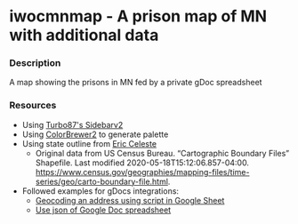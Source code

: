 # iwocmnmap - A prison map of MN with additional data
### Description
A map showing the prisons in MN fed by a private gDoc spreadsheet

### Resources
- Using [Turbo87's Sidebarv2](https://github.com/Turbo87/sidebar-v2)
- Using [ColorBrewer2](https://colorbrewer2.org/) to generate palette
- Using state outline from [Eric Celeste](https://eric.clst.org/tech/usgeojson/)
    - Original data from US Census Bureau. “Cartographic Boundary Files” Shapefile. Last modified 2020-05-18T15:12:06.857-04:00. https://www.census.gov/geographies/mapping-files/time-series/geo/carto-boundary-file.html.
- Followed examples for gDocs integrations:
    - [Geocoding an address using script in Google Sheet](https://willgeary.github.io/data/2016/11/04/Geocoding-with-Google-Sheets.html)
    - [Use json of Google Doc spreadsheet](https://coderwall.com/p/duapqq/use-a-google-spreadsheet-as-your-json-backend)
